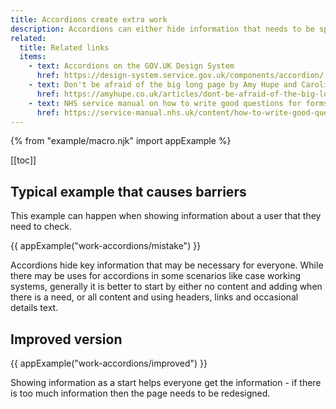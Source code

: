 ```yaml
---
title: Accordions create extra work
description: Accordions can either hide information that needs to be split over pages for easier reading, or unnecessarily hide key information that can be written concisely.
related:
  title: Related links
  items:
    - text: Accordions on the GOV.UK Design System
      href: https://design-system.service.gov.uk/components/accordion/
    - text: Don't be afraid of the big long page by Amy Hupe and Caroline Jarrett
      href: https://amyhupe.co.uk/articles/dont-be-afraid-of-the-big-long-page/
    - text: NHS service manual on how to write good questions for forms
      href: https://service-manual.nhs.uk/content/how-to-write-good-questions-for-forms
---
```


{% from "example/macro.njk" import appExample %}

[[toc]]

## Typical example that causes barriers

This example can happen when showing information about a user that they need to check.

{{ appExample("work-accordions/mistake") }}

Accordions hide key information that may be necessary for everyone. While there may be uses for accordions in some scenarios like case working systems, generally it is better to start by either no content and adding when there is a need, or all content and using headers, links and occasional details text.

## Improved version

{{ appExample("work-accordions/improved") }}

Showing information as a start helps everyone get the information - if there is too much information then the page needs to be redesigned.
